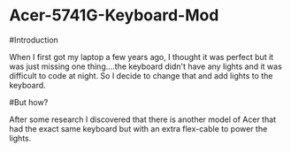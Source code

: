 Acer-5741G-Keyboard-Mod
=======================

#Introduction

When I first got my laptop a few years ago, I thought it was perfect but it was just missing one thing....the keyboard didn't have any lights and it was difficult to code at night.
So I decide to change that and add lights to the keyboard.


#But how?

After some research I discovered that there is another model of Acer that had the exact same keyboard but with an extra flex-cable to power the lights.


